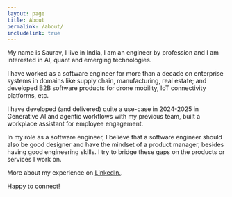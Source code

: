 ```yaml
---
layout: page
title: About
permalink: /about/
includelink: true
---
```

My name is Saurav, I live in India, I am an engineer by profession and I am interested in AI, quant and emerging technologies.

I have worked as a software engineer for more than a decade on enterprise systems in domains like supply chain, manufacturing, real estate; and developed B2B software products for drone mobility, IoT connectivity platforms, etc.

I have developed (and delivered) quite a use-case in 2024-2025 in Generative AI and agentic workflows with my previous team, built a workplace assistant for employee engagement.

In my role as a software engineer, I believe that a software engineer should also be good designer and have the mindset of a product manager, besides having good engineering skills. I try to bridge these gaps on the products or services I work on.

More about my experience on [LinkedIn.](https://www.linkedin.com/in/sauravdey/).

Happy to connect!
